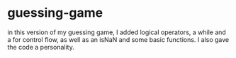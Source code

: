 # guessing-game
in this version of my guessing game, I added logical operators, a while and a for control flow, as well as an isNaN and some basic functions. I also gave the code a personality. 
